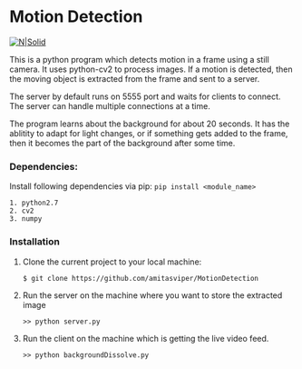 # Motion Detection
[![N|Solid](https://secure.gravatar.com/avatar/7273c58dc017eec83667b50742ff6368?s=80)](https://nodesource.com/products/nsolid)

This is a python program which detects motion in a frame using a still camera. It uses python-cv2 to process images. If a motion is detected, then the moving object is extracted from the frame and sent to a server.

The server by default runs on 5555 port and waits for clients to connect. The server can handle multiple connections at a time.

The program learns about the background for about 20 seconds. It has the ablitity to adapt for light changes, or if something gets added to the frame, then it becomes the part of the background after some time. 

### Dependencies:
Install following dependencies via pip: `pip install <module_name>`
	
    1. python2.7
	2. cv2
	3. numpy
	
### Installation
1. Clone the current project to your local machine:
    ```sh
    $ git clone https://github.com/amitasviper/MotionDetection
    ```
2. Run the server on the machine where you want to store the extracted image
    ```
    >> python server.py
    ```
3. Run the client on the machine which is getting the live video feed.
    ```
    >> python backgroundDissolve.py
    ```
